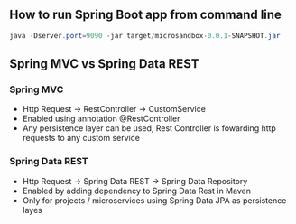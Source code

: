 ## How to run Spring Boot app from command line
```java
java -Dserver.port=9090 -jar target/microsandbox-0.0.1-SNAPSHOT.jar
```
## Spring MVC vs Spring Data REST
### Spring MVC
- Http Request -> RestController -> CustomService
- Enabled using annotation @RestController
- Any persistence layer can be used, Rest Controller is fowarding http requests to any custom service
### Spring Data REST
- Http Request -> Spring Data REST -> Spring Data Repository
- Enabled by adding dependency to Spring Data Rest in Maven
- Only for projects / microservices using Spring Data JPA as persistence layes
